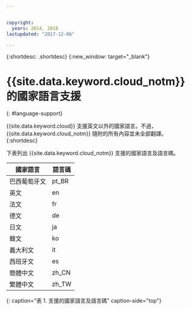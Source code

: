 ```yaml
---


copyright:
  years: 2014, 2018
lastupdated: "2017-12-06"

---
```


{:shortdesc: .shortdesc}
{:new_window: target="_blank"}

# {{site.data.keyword.cloud_notm}} 的國家語言支援
{: #language-support}

{{site.data.keyword.cloud}} 支援英文以外的國家語言。不過，{{site.data.keyword.cloud_notm}} 隨附的所有內容並未全部翻譯。
{:shortdesc}

下表列出 {{site.data.keyword.cloud_notm}} 支援的國家語言及語言碼。

|國家語言|語言碼|
|----------|---------|
|巴西葡萄牙文|pt_BR|
|英文|en|
|法文|fr|
|德文|de|
|日文|ja|
|韓文|ko|
|義大利文|it|
|西班牙文|es|
|簡體中文|zh_CN|
|繁體中文|zh_TW|
{: caption="表 1. 支援的國家語言及語言碼" caption-side="top"}
